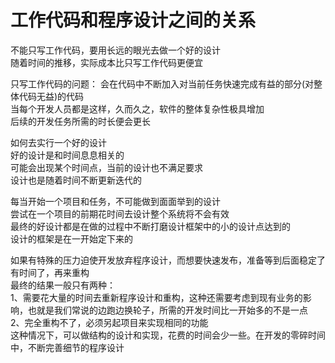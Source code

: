 # 工作代码和程序设计之间的关系

不能只写工作代码，要用长远的眼光去做一个好的设计  
随着时间的推移，实际成本比只写工作代码更便宜  

只写工作代码的问题：
会在代码中不断加入对当前任务快速完成有益的部分(对整体代码无益)的代码  
当每个开发人员都是这样，久而久之，软件的整体复杂性极具增加  
后续的开发任务所需的时长便会更长  

如何去实行一个好的设计  
好的设计是和时间息息相关的  
可能会出现某个时间点，当前的设计也不满足要求  
设计也是随着时间不断更新迭代的  

每当开始一个项目和任务，不可能做到面面举到的设计  
尝试在一个项目的前期花时间去设计整个系统将不会有效  
最终的好设计都是在做的过程中不断打磨设计框架中的小的设计点达到的  
设计的框架是在一开始定下来的  

如果有特殊的压力迫使开发放弃程序设计，而想要快速发布，准备等到后面稳定了有时间了，再来重构  
最终的结果一般只有两种：  
1、需要花大量的时间去重新程序设计和重构，这种还需要考虑到现有业务的影响，也就是我们常说的边跑边换轮子，所需的开发时间比一开始多的不是一点  
2、完全重构不了，必须另起项目来实现相同的功能  
这种情况下，可以做结构的设计和实现，花费的时间会少一些。在开发的零碎时间中，不断完善细节的程序设计  